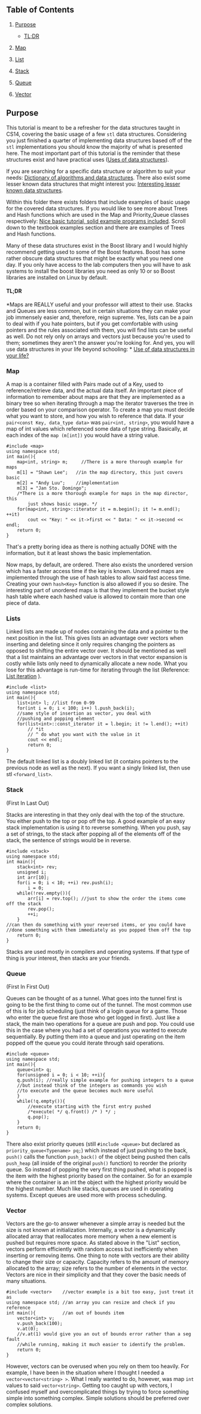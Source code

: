 ## Table of Contents

1. [Purpose](#purpose)

    * [TL;DR](#tldr)

2. [Map](#map)

3. [List](#lists)

4. [Stack](#stack)

5. [Queue](#queue)

6. [Vector](#vector)

## Purpose
This tutorial is meant to be a refresher for the data structures taught in CS14, covering the basic usage of a few `stl` data structures. Considering you just finished a quarter of implementing data structures based off of the `stl` implementations you should know the majority of what is presented here. The most important part of this tutorial is the reminder that these structures exist and have practical uses ([Uses of data structures](http://stackoverflow.com/questions/1539069/practical-uses-of-different-data-structures)).

If you are searching for a specific data structure or algorithm to suit your needs:
[Dictionary of  algorithms and data structures](http://xlinux.nist.gov/dads//).
 There also exist some lesser known data structures that might interest you: 
[Interesting lesser known data structures](http://stackoverflow.com/questions/500607/what-are-the-lesser-known-but-useful-data-structures?rq=1).

Within this folder there exists folders that include examples of basic usage for the covered data structures. If you would like to see more about Trees and Hash functions which are used in the Map and Priority_Queue classes respectively: 
[Nice basic tutorial, solid example programs included](http://www.cs.fsu.edu/~jestes/cop3330/notes/datastruct.html). Scroll down to the textbook examples section and there are examples of Trees and Hash functions.

Many of these data structures exist in the Boost library and I would highly recommend getting used to some of the Boost features. Boost has some rather obscure data structures that might be exactly what you need one day. If you only have access to the lab computers then you will have to ask systems to install the boost libraries you need as only 10 or so Boost libraries are installed on Linux by default.

#### **TL;DR**

*Maps are REALLY useful and your professor will attest to their use. Stacks and Queues are less common, but in certain situations they can make your job immensely easier and, therefore, reign supreme. Yes, lists can be a pain to deal with if you hate pointers, but if you get comfortable with using pointers and the rules associated with them, you will find lists can be useful as well. Do not rely only on arrays and vectors just because you're used to them; sometimes they aren't the answer you're looking for. And yes, you will use data structures in your life beyond schooling: *
[Use of data structures in your life?](http://stackoverflow.com/questions/389216/advanced-data-structures-in-practice)

### Map

A map is a container filled with Pairs made out of a Key, used to reference/retrieve data, and the actual data itself. An important piece of information to remember about maps are that they are implemented as a binary tree so when iterating through a map the iterator traverses the tree in order based on your comparison operator. To create a map you must decide what you want to store, and how you wish to reference that data. If your
 `pair<const Key, data_type data>` was `pair<int, string>`, you would have a
  map of int values which referenced some data of type string. Basically, at each index of the `map (m[int])` you would have a string value.

```
#include <map>
using namespace std;
int main(){
    map<int, string> m;     //There is a more thorough example for maps 
    m[1] = "Shawn Lee";   //in the map directory, this just covers basic
    m[2] = "Andy Luu";    //implementation
    m[3] = "Jan Sto. Domingo";
    /*There is a more thorough example for maps in the map director, this 
        just shows basic usage. */ 
    for(map<int, string>::iterator it = m.begin(); it != m.end(); ++it)
        cout << "Key: " << it->first << " Data: " << it->second << endl;
    return 0;
}
```

That's a pretty boring idea as there is nothing actually DONE with the information, but it at least shows the basic implementation.

Now maps, by default, are ordered. There also exists the unordered version which has a faster access time if the key is known. Unordered maps are implemented through the use of hash tables to allow said fast access time. Creating your own `hash<Key>` function is also allowed if you so desire. The interesting part of unordered maps is that they implement the bucket style hash table where each hashed value is allowed to contain more than one piece of data.

### Lists

Linked lists are made up of nodes containing the data and a pointer to the next position in the list. This gives lists an advantage over vectors when inserting and deleting since it only requires changing the pointers as opposed to shifting the entire vector over. It should be mentioned as well that a list maintains an advantage over vectors in that vector expansion is costly while lists only need to dynamically allocate a new node. What you lose for this advantage is run-time for iterating through the list (Reference: [List iteration](http://stackoverflow.com/questions/1402483/why-is-it-so-slow-iterating-over-a-big-stdlist) ).

```
#include <list>
using namespace std;
int main(){
    list<int> l; //list from 0-99
    for(int i = 0; i < 100; i++) l.push_back(i);
    //same style of insertion as vector, you deal with 
    //pushing and popping element
    for(list<int>::const_iterator it = l.begin; it != l.end(); ++it)
        // *it 
        // ^ do what you want with the value in it
        cout << endl;
        return 0;
}
```

The default linked list is a doubly linked list (it contains pointers to the previous node as well as the next). If you want a singly linked list, then use stl `<forward_list>`.

### Stack

(First In Last Out)

Stacks are interesting in that they only deal with the top of the structure. You either push to the top or pop off the top. A good example of an easy stack implementation is using it to reverse something. When you push, say a set of strings, to the stack after popping all of the elements off of the stack, the sentence of strings would be in reverse.

```
#include <stack>
using namespace std;
int main(){
    stack<int> rev;
    unsigned i;
    int arr[10];
    for(i = 0; i < 10; ++i) rev.push(i);
        i = 0; 
    while(!rev.empty()){
        arr[i] = rev.top(); //just to show the order the items come off the stack
        rev.pop();
        ++i;
    }
//can then do something with your reversed items, or you could have 
//done something with them immediately as you popped them off the top
    return 0;
}
```

Stacks are used mostly in compilers and operating systems. If that type of thing is your interest, then stacks are your friends.

### Queue

(First In First Out)

Queues can be thought of as a tunnel. What goes into the tunnel first is going to be the first thing to come out of the tunnel. The most common use of this is for job scheduling (just think of a login queue for a game. Those who enter the queue first are those who get logged in first). Just like a stack, the main two operations for a queue are push and pop. You could use this in the case where you had a set of operations you wanted to execute sequentially. By putting them into a queue and just operating on the item popped off the queue you could iterate through said operations.

```
#include <queue>
using namespace std;
int main(){
    queue<int> q;
    for(unsigned i = 0; i < 10; ++i){
    q.push(i); //really simple example for pushing integers to a queue
    //but instead think of the integers as commands you wish
    //to execute and the queue becomes much more useful
    }
    while(!q.empty()){
        //execute starting with the first entry pushed
        /*execute( */ q.front() /* ) */ ;
        q.pop();
    }
    return 0;
}
```

There also exist priority queues (still `#include <queue>` but declared as `priority_queue<Typename> pq;`) which instead of just pushing to the back, `push()` calls the function `push_back()` of the object being pushed then calls `push_heap` (all inside of the original `push()` function) to reorder the priority queue. So instead of popping the very first thing pushed, what is popped is the item with the highest priority based on the container. So for an example where the container is an int the object with the highest priority would be the highest number. Much like stacks, queues are used in operating systems. Except queues are used more with process scheduling.

### Vector

Vectors are the go-to answer whenever a simple array is needed but the size is not known at initialization. Internally, a vector is a dynamically allocated array that reallocates more memory when a new element is pushed but requires more space. As stated above in the "List" section, vectors perform efficiently with random access but inefficiently when inserting or removing items. One thing to note with vectors are their ability to change their size or capacity. Capacity refers to the amount of memory allocated to the array; size refers to the number of elements in the vector. Vectors are nice in their simplicity and that they cover the basic needs of many situations.

```
#include <vector>    //vector example is a bit too easy, just treat it as
using namespace std; //an array you can resize and check if you reference
int main(){          //an out of bounds item
    vector<int> v;
    v.push_back(100);
    v.at(0);
    //v.at(1) would give you an out of bounds error rather than a seg fault
    //while running, making it much easier to identify the problem.
    return 0;
}
```

However, vectors can be overused when you rely on them too heavily. For example, I have been in the situation where I thought I needed a `vector<vector<string> >`. What I really wanted to do, however, was map `int` values to said `vector<string>`. Getting too caught up with vectors, I confused myself and overcomplicated things by trying to force something simple into something complex. Simple solutions should be preferred over complex solutions.




